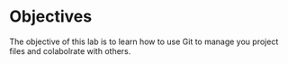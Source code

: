 # Objectives

The objective of this lab is to learn how to  use Git to manage you project files and colabolrate with others.